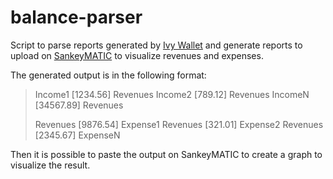 # balance-parser

Script to parse reports generated by [Ivy Wallet](https://github.com/Ivy-Apps/ivy-wallet) and generate reports to upload on [SankeyMATIC](https://sankeymatic.com/) to visualize revenues and expenses.

The generated output is in the following format:

> Income1 [1234.56] Revenues
> Income2 [789.12] Revenues
> IncomeN [34567.89] Revenues
> 
> Revenues [9876.54] Expense1
> Revenues [321.01] Expense2
> Revenues [2345.67] ExpenseN

Then it is possible to paste the output on SankeyMATIC to create a graph to visualize the result.
